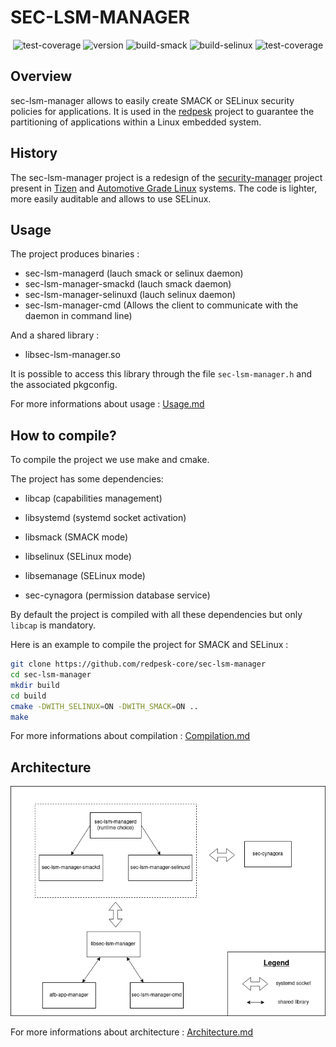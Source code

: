 # SEC-LSM-MANAGER

<div align="center">
<img src="https://img.shields.io/badge/project-redpesk-red" alt="test-coverage">
<img src="https://img.shields.io/badge/version-2.0-blue" alt="version">
<img src="https://img.shields.io/badge/build smack-success-success" alt="build-smack">
<img src="https://img.shields.io/badge/build selinux-success-success" alt="build-selinux">
<img src="https://img.shields.io/badge/tests_coverage-90-green" alt="test-coverage">
</div>

## Overview

sec-lsm-manager allows to easily create SMACK or SELinux security policies for applications.
It is used in the [redpesk](https://docs.redpesk.bzh/) project to guarantee the partitioning of applications within a Linux embedded system.

## History

The sec-lsm-manager project is a redesign of the [security-manager](https://github.com/Samsung/security-manager) project present in [Tizen](https://www.tizen.org/) and [Automotive Grade Linux](https://www.automotivelinux.org/) systems. The code is lighter, more easily auditable and allows to use SELinux.

## Usage

The project produces binaries :

- sec-lsm-managerd (lauch smack or selinux daemon)
- sec-lsm-manager-smackd (lauch smack daemon)
- sec-lsm-manager-selinuxd (lauch selinux daemon)
- sec-lsm-manager-cmd (Allows the client to communicate with the daemon in command line)

And a shared library :

- libsec-lsm-manager.so

It is possible to access this library through the file `sec-lsm-manager.h` and the associated pkgconfig.

For more informations about usage : [Usage.md](./docs/Usage.md)

## How to compile?

To compile the project we use make and cmake.

The project has some dependencies:

- libcap (capabilities management)

- libsystemd (systemd socket activation)

- libsmack (SMACK mode)

- libselinux (SELinux mode)

- libsemanage (SELinux mode)

- sec-cynagora (permission database service)

By default the project is compiled with all these dependencies but only `libcap` is mandatory.

Here is an example to compile the project for SMACK and SELinux :

```bash
git clone https://github.com/redpesk-core/sec-lsm-manager
cd sec-lsm-manager
mkdir build
cd build
cmake -DWITH_SELINUX=ON -DWITH_SMACK=ON ..
make
```

For more informations about compilation : [Compilation.md](./docs/Compilation.md)

## Architecture

<div align="center">
<img src="./docs/images/sec-lsm-manager.png" alt="architecture">
</div>

For more informations about architecture : [Architecture.md](./docs/Architecture.md)